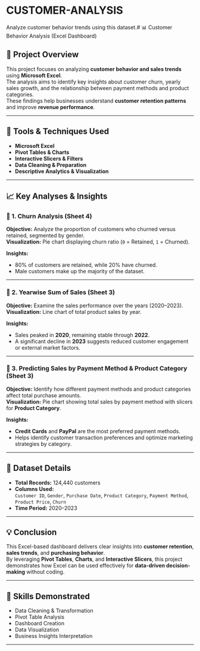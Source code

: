 # CUSTOMER-ANALYSIS
Analyze customer behavior trends using this dataset.# 📊 Customer Behavior Analysis (Excel Dashboard)

## 📁 Project Overview  
This project focuses on analyzing **customer behavior and sales trends** using **Microsoft Excel**.  
The analysis aims to identify key insights about customer churn, yearly sales growth, and the relationship between payment methods and product categories.  
These findings help businesses understand **customer retention patterns** and improve **revenue performance**.

---

## 🧮 Tools & Techniques Used  
- **Microsoft Excel**  
- **Pivot Tables & Charts**  
- **Interactive Slicers & Filters**  
- **Data Cleaning & Preparation**  
- **Descriptive Analytics & Visualization**

---

## 📈 Key Analyses & Insights  

### 🔹 1. Churn Analysis (Sheet 4)

**Objective:** Analyze the proportion of customers who churned versus retained, segmented by gender.  
**Visualization:** Pie chart displaying churn ratio (`0` = Retained, `1` = Churned).  

**Insights:**
- 80% of customers are retained, while 20% have churned.  
- Male customers make up the majority of the dataset.  

---

### 🔹 2. Yearwise Sum of Sales (Sheet 3)

**Objective:** Examine the sales performance over the years (2020–2023).  
**Visualization:** Line chart of total product sales by year.  

**Insights:**
- Sales peaked in **2020**, remaining stable through **2022**.  
- A significant decline in **2023** suggests reduced customer engagement or external market factors.  

---

### 🔹 3. Predicting Sales by Payment Method & Product Category (Sheet 3)

**Objective:** Identify how different payment methods and product categories affect total purchase amounts.  
**Visualization:** Pie chart showing total sales by payment method with slicers for **Product Category**.  

**Insights:**
- **Credit Cards** and **PayPal** are the most preferred payment methods.  
- Helps identify customer transaction preferences and optimize marketing strategies by category.  

---

## 🧾 Dataset Details  
- **Total Records:** 124,440 customers  
- **Columns Used:**  
  `Customer ID`, `Gender`, `Purchase Date`, `Product Category`, `Payment Method`, `Product Price`, `Churn`  
- **Time Period:** 2020–2023  

---

## 💡 Conclusion  
This Excel-based dashboard delivers clear insights into **customer retention**, **sales trends**, and **purchasing behavior**.  
By leveraging **Pivot Tables**, **Charts**, and **Interactive Slicers**, this project demonstrates how Excel can be used effectively for **data-driven decision-making** without coding.

---

## 🧠 Skills Demonstrated  
- Data Cleaning & Transformation  
- Pivot Table Analysis  
- Dashboard Creation  
- Data Visualization  
- Business Insights Interpretation  

---



